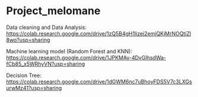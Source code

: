 # Project_melomane
Data cleaning and Data Analysis:
https://colab.research.google.com/drive/1zQ5B4gH1lizei2emiQKjMrNOQtiZl8wo?usp=sharing

Machine learning model (Random Forest and KNN):
https://colab.research.google.com/drive/1JPKMAv-4DvGIhsdWa-fCb85_x5WRhyVN?usp=sharing

Decision Tree:
https://colab.research.google.com/drive/1dGWM6nc7uBhoyFDS5V7c3LXGsurwMz41?usp=sharing

